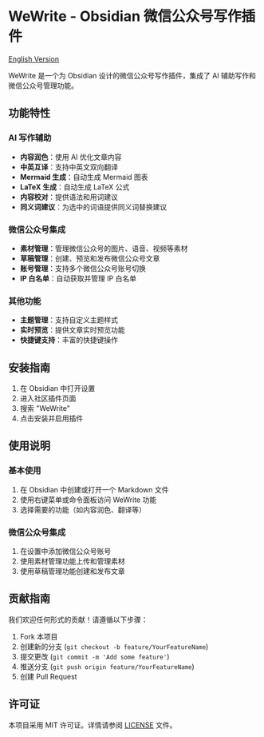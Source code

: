 # WeWrite - Obsidian 微信公众号写作插件

[English Version](README.md)

WeWrite 是一个为 Obsidian 设计的微信公众号写作插件，集成了 AI 辅助写作和微信公众号管理功能。

## 功能特性

### AI 写作辅助
- **内容润色**：使用 AI 优化文章内容
- **中英互译**：支持中英文双向翻译
- **Mermaid 生成**：自动生成 Mermaid 图表
- **LaTeX 生成**：自动生成 LaTeX 公式
- **内容校对**：提供语法和用词建议
- **同义词建议**：为选中的词语提供同义词替换建议

### 微信公众号集成
- **素材管理**：管理微信公众号的图片、语音、视频等素材
- **草稿管理**：创建、预览和发布微信公众号文章
- **账号管理**：支持多个微信公众号账号切换
- **IP 白名单**：自动获取并管理 IP 白名单

### 其他功能
- **主题管理**：支持自定义主题样式
- **实时预览**：提供文章实时预览功能
- **快捷键支持**：丰富的快捷键操作

## 安装指南

1. 在 Obsidian 中打开设置
2. 进入社区插件页面
3. 搜索 "WeWrite"
4. 点击安装并启用插件

## 使用说明

### 基本使用
1. 在 Obsidian 中创建或打开一个 Markdown 文件
2. 使用右键菜单或命令面板访问 WeWrite 功能
3. 选择需要的功能（如内容润色、翻译等）

### 微信公众号集成
1. 在设置中添加微信公众号账号
2. 使用素材管理功能上传和管理素材
3. 使用草稿管理功能创建和发布文章

## 贡献指南

我们欢迎任何形式的贡献！请遵循以下步骤：

1. Fork 本项目
2. 创建新的分支 (`git checkout -b feature/YourFeatureName`)
3. 提交更改 (`git commit -m 'Add some feature'`)
4. 推送分支 (`git push origin feature/YourFeatureName`)
5. 创建 Pull Request

## 许可证

本项目采用 MIT 许可证。详情请参阅 [LICENSE](LICENSE) 文件。
